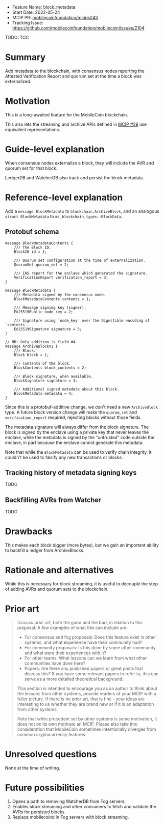- Feature Name: block_metadata
- Start Date: 2022-05-24
- MCIP PR: [mobilecoinfoundation/mcips#43](https://github.com/mobilecoinfoundation/mcips/pull/43)
- Tracking Issue: https://github.com/mobilecoinfoundation/mobilecoin/issues/2104

TODO: TOC

# Summary
[summary]: #summary

Add metadata to the blockchain, with consensus nodes reporting the Attested Verification Report and quorum set at the time a block was externalized.

# Motivation
[motivation]: #motivation

This is a long-awaited feature for the MobileCoin blockchain.

This also lets the streaming and archive APIs defined in [MCIP #29](0029-block-streaming.md) use equivalent representations.

# Guide-level explanation
[guide-level-explanation]: #guide-level-explanation

When consensus nodes externalize a block, they will include the AVR and quorum set for that block.

LedgerDB and WatcherDB also track and persist the block metadata.

# Reference-level explanation
[reference-level-explanation]: #reference-level-explanation

Add a `message BlockMetadata` to `blockchain.ArchiveBlock`, and an analogous `struct BlockMetadata` to `mc_blockchain_types::BlockData`.

## Protobuf schema

```proto3
message BlockMetadataContents {
    /// The Block ID.
    BlockID id = 1;

    /// Quorum set configuration at the time of externalization.
    QuorumSet quorum_set = 2;

    /// IAS report for the enclave which generated the signature.
    VerificationReport verification_report = 3;
}

message BlockMetadata {
    /// Metadata signed by the consensus node.
    BlockMetadataContents contents = 1;

    /// Message signing key (signer).
    Ed25519Public node_key = 2;

    /// Signature using `node_key` over the Digestible encoding of `contents`.
    Ed25519Signature signature = 3;
}

// NB: Only addition is field #4.
message ArchiveBlockV1 {
    /// Block.
    Block block = 1;

    /// Contents of the block.
    BlockContents block_contents = 2;

    /// Block signature, when available.
    BlockSignature signature = 3;

    /// Additional signed metadata about this block.
    BlockMetadata metadata = 4;
}
```

Since this is a protobuf-additive change, we don't need a new `ArchiveBlock` type. A future block version change will make the `quorum_set` and `verification_report` required, rejecting blocks without those fields.

The metadata signature will always differ from the block signature. The block is signed by the enclave using a private key that never leaves the enclave, while the metadata is signed by the "untrusted" code outside the enclave, in part because the enclave cannot generate this metadata.

Note that while the `BlockMetadata` can be used to verify chain integrity, it couldn't be used to falsify any new transactions or blocks.

## Tracking history of metadata signing keys
TODO

## Backfilling AVRs from Watcher
TODO

# Drawbacks
[drawbacks]: #drawbacks

This makes each block bigger (more bytes), but we gain an important ability to backfill a ledger from ArchiveBlocks.

# Rationale and alternatives
[rationale-and-alternatives]: #rationale-and-alternatives

While this is necessary for block streaming, it is useful to decouple the step of adding AVRs and quorum sets to the blockchain.

# Prior art
[prior-art]: #prior-art

> Discuss prior art, both the good and the bad, in relation to this proposal.
> A few examples of what this can include are:
>
> - For consensus and fog proposals: Does this feature exist in other systems, and what experience have their community had?
> - For community proposals: Is this done by some other community and what were their experiences with it?
> - For other teams: What lessons can we learn from what other communities have done here?
> - Papers: Are there any published papers or great posts that discuss this? If you have some relevant papers to refer to, this can serve as a more detailed theoretical background.
>
> This section is intended to encourage you as an author to think about the lessons from other systems, provide readers of your MCIP with a fuller picture.
> If there is no prior art, that is fine - your ideas are interesting to us whether they are brand new or if it is an adaptation from other systems.
>
> Note that while precedent set by other systems is some motivation, it does not on its own motivate an MCIP.
> Please also take into consideration that MobileCoin sometimes intentionally diverges from common cryptocurrency features.

# Unresolved questions
[unresolved-questions]: #unresolved-questions

None at the time of writing.

# Future possibilities
[future-possibilities]: #future-possibilities

1. Opens a path to removing WatcherDB from Fog servers.
1. Enables block streaming and other consumers to fetch and validate the AVRs for persisted blocks.
1. Replace mobilecoind in Fog servers with block streaming.
